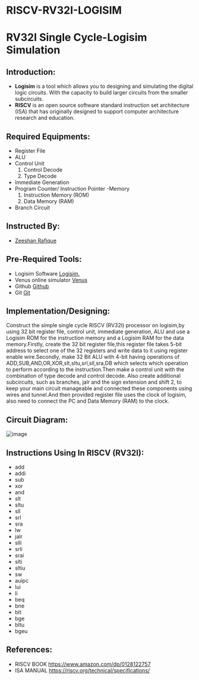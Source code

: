 # RISCV-RV32I-LOGISIM
# **RV32I Single Cycle-Logisim Simulation**

## Introduction:
- **Logisim** is a tool which allows you to designing and simulating the digital logic circuits. With the capacity to build larger circuits from the smaller subcircuits.
- **RISCV** is an open source software standard instruction set architecture (ISA) that has originally designed to support computer architecture research and education. 
## Required Equipments:
- Register File
- ALU
- Control Unit 
   1. Control Decode 
   2. Type Decode
 - Immediate Generation
 - Program Counter/ Instruction Pointer
 -Memory
   1. Instruction Memory (ROM)
   2. Data Memory (RAM)
 - Branch Circuit
## Instructed By:
- [Zeeshan Rafique](https://github.com/zeeshanrafique23)
## Pre-Required Tools:
- Logisim Software [Logisim.](http://www.cburch.com/logisim/download.html)
- Venus online simulator [Venus](https://venus.cs61c.org/)
- Github [Github](https://github.com)
- Git [Git](https://git-scm.com/downloads)
## Implementation/Designing:
Construct the simple single cycle RISCV (RV32I) processor on logisim,by using 32 bit register file, control unit, immediate generation, ALU and use a Logisim ROM for the instruction memory and a Logisim RAM for the data memory.Firstly, create the 32 bit register file,this register file takes 5-bit address to select one of the 32 registers and write data to it using register enable wire.Secondly, make 32 Bit ALU with 4-bit having operations of ADD,SUB,AND,OR,XOR,slt,sltu,srl,sll,sra,DB which selects which operation to perform according to the instruction.Then make a control unit with the combination of type decode and control decode. Also create additional subcircuits, such as branches, jalr and the sign extension and shift 2, to keep your main circuit manageable and connected these components using wires and tunnel.And then provided register file uses the clock of logisim, also need to connect the PC and Data Memory (RAM) to the clock.
## Circuit Diagram:
![image](https://user-images.githubusercontent.com/81455748/113479151-2980ee80-9442-11eb-8efc-123280b29d54.png)
## Instructions Using In RISCV (RV32I):
- add
- addi
- sub
- xor
- and
- slt
- sltu
- sll
- srl
- sra
- lw
- jalr
- slli
- srli
- srai
- slti
- sltiu
- sw
- auipc
- lui
- li
- beq
- bne
- blt
- bge
- bltu
- bgeu
## References:
- RISCV BOOK https://www.amazon.com/dp/0128122757
- ISA MANUAL https://riscv.org/technical/specifications/
